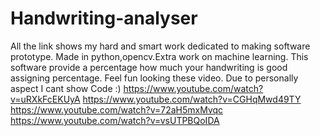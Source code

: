 # Handwriting-analyser
All the link shows my hard and smart work dedicated to making software prototype.
Made in python,opencv.Extra work on machine learning.
This software provide a percentage how much your handwriting is good assigning percentage.
Feel fun looking these video.
Due to personally aspect I cant show Code :)
https://www.youtube.com/watch?v=uRXkFcEKUyA
https://www.youtube.com/watch?v=CGHqMwd49TY
https://www.youtube.com/watch?v=72aH5mxMvqc
https://www.youtube.com/watch?v=vsUTPBQoIDA
